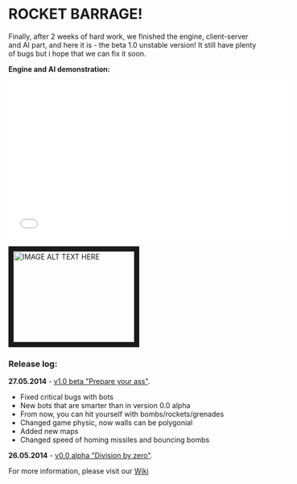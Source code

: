 # ROCKET BARRAGE!

Finally, after 2 weeks of hard work, we finished the engine, client-server and AI part, and here it is - the beta 1.0 unstable version! It still have plenty of bugs but i hope that we can fix it soon.    

**Engine and AI demonstration:**  
<iframe width="560" height="315" src="https//www.youtube.com/embed/54IVAy5K0wI" frameborder="0" allowfullscreen></iframe>

<a href="http://www.youtube.com/watch?feature=player_embedded&v=54IVAy5K0wI
" target="_blank"><img src="http://img.youtube.com/vi/54IVAy5K0wI/3.jpg" 
alt="IMAGE ALT TEXT HERE" width="240" height="180" border="10" /></a>

### Release log:

**27.05.2014** - [v1.0 beta "Prepare your ass"](https://github.com/FalconUA/Rocket-Barrage/releases/tag/v1.0-beta).  
* Fixed critical bugs with bots  
* New bots that are smarter than in version 0.0 alpha  
* From now, you can hit yourself with bombs/rockets/grenades  
* Changed game physic, now walls can be polygonial  
* Added new maps  
* Changed speed of homing missiles and bouncing bombs  

**26.05.2014** - [v0.0 alpha "Division by zero"](https://github.com/FalconUA/Rocket-Barrage/releases/tag/v0.0-alpha).  
  
For more information, please visit our [Wiki](https://github.com/FalconUA/Rocket-Barrage/wiki)



